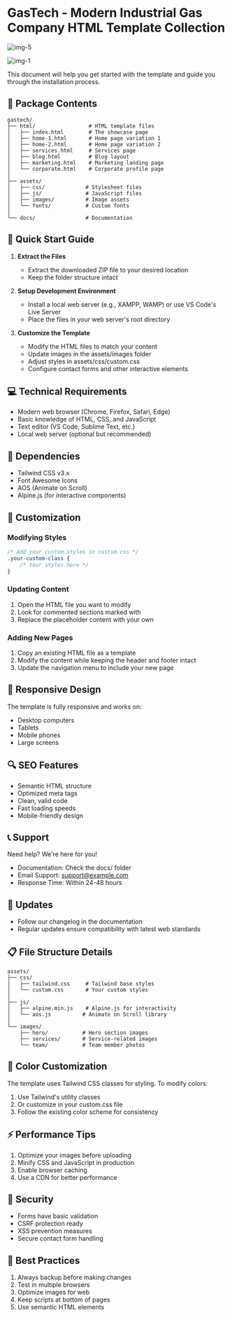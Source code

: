 # GasTech - Modern Industrial Gas Company HTML Template Collection

![img-5](https://github.com/user-attachments/assets/9b96b263-bd3a-4261-992c-2fd1feca2dcd)

![img-1](https://github.com/user-attachments/assets/c251e3a3-eb41-4f6f-9236-3213d3fe7ccf)

This document will help you get started with the template and guide you through the installation process.

## 📁 Package Contents

```
gastech/
├── html/                 # HTML template files
│   ├── index.html        # The showcase page
│   ├── home-1.html       # Home page variation 1
│   ├── home-2.html       # Home page variation 2
│   ├── services.html     # Services page
│   ├── blog.html         # Blog layout
│   ├── marketing.html    # Marketing landing page
│   └── corporate.html    # Corporate profile page
│
├── assets/
│   ├── css/             # Stylesheet files
│   ├── js/              # JavaScript files
│   ├── images/          # Image assets
│   └── fonts/           # Custom fonts
│
└── docs/                # Documentation
```

## 🚀 Quick Start Guide

1. **Extract the Files**
   - Extract the downloaded ZIP file to your desired location
   - Keep the folder structure intact

2. **Setup Development Environment**
   - Install a local web server (e.g., XAMPP, WAMP) or use VS Code's Live Server
   - Place the files in your web server's root directory

3. **Customize the Template**
   - Modify the HTML files to match your content
   - Update images in the assets/images folder
   - Adjust styles in assets/css/custom.css
   - Configure contact forms and other interactive elements

## 💻 Technical Requirements

- Modern web browser (Chrome, Firefox, Safari, Edge)
- Basic knowledge of HTML, CSS, and JavaScript
- Text editor (VS Code, Sublime Text, etc.)
- Local web server (optional but recommended)

## 🔧 Dependencies

- Tailwind CSS v3.x
- Font Awesome Icons
- AOS (Animate on Scroll)
- Alpine.js (for interactive components)

## 📝 Customization

### Modifying Styles
```css
/* Add your custom styles in custom.css */
.your-custom-class {
    /* Your styles here */
}
```

### Updating Content
1. Open the HTML file you want to modify
2. Look for commented sections marked with <!-- EDIT: Section Name -->
3. Replace the placeholder content with your own

### Adding New Pages
1. Copy an existing HTML file as a template
2. Modify the content while keeping the header and footer intact
3. Update the navigation menu to include your new page

## 📱 Responsive Design

The template is fully responsive and works on:
- Desktop computers
- Tablets
- Mobile phones
- Large screens

## 🔍 SEO Features

- Semantic HTML structure
- Optimized meta tags
- Clean, valid code
- Fast loading speeds
- Mobile-friendly design

## 📞 Support

Need help? We're here for you!

- Documentation: Check the docs/ folder
- Email Support: support@example.com
- Response Time: Within 24-48 hours

## 🔄 Updates

- Follow our changelog in the documentation
- Regular updates ensure compatibility with latest web standards

## 📋 File Structure Details

```
assets/
├── css/
│   ├── tailwind.css     # Tailwind base styles
│   └── custom.css       # Your custom styles
│
├── js/
│   ├── alpine.min.js    # Alpine.js for interactivity
│   └── aos.js          # Animate on Scroll library
│
└── images/
    ├── hero/           # Hero section images
    ├── services/       # Service-related images
    └── team/           # Team member photos
```

## 🎨 Color Customization

The template uses Tailwind CSS classes for styling. To modify colors:

1. Use Tailwind's utility classes
2. Or customize in your custom.css file
3. Follow the existing color scheme for consistency

## ⚡ Performance Tips

1. Optimize your images before uploading
2. Minify CSS and JavaScript in production
3. Enable browser caching
4. Use a CDN for better performance

## 🔐 Security

- Forms have basic validation
- CSRF protection ready
- XSS prevention measures
- Secure contact form handling

## 🌟 Best Practices

1. Always backup before making changes
2. Test in multiple browsers
3. Optimize images for web
4. Keep scripts at bottom of pages
5. Use semantic HTML elements
